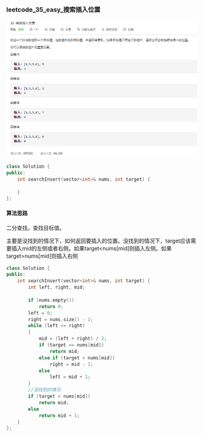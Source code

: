 ### leetcode_35_easy_搜索插入位置

![image-20201209152804923](leetcode_35_easy_搜索插入位置.assets/image-20201209152804923.png)

```c++
class Solution {
public:
    int searchInsert(vector<int>& nums, int target) {

    }
};
```

#### 算法思路

二分查找，查找目标值。

主要是没找到的情况下，如何返回要插入的位置。没找到的情况下，target应该需要插入mid的左侧或者右侧。如果target<nums[mid]则插入左侧。如果target>nums[mid]则插入右侧

```c++
class Solution {
public:
	int searchInsert(vector<int>& nums, int target) {
		int left, right, mid;

		if (nums.empty())
			return 0;
		left = 0;
		right = nums.size() - 1;
		while (left <= right)
		{
			mid = (left + right) / 2;
			if (target == nums[mid])
				return mid;
			else if (target < nums[mid])
				right = mid - 1;
			else
				left = mid + 1;
		}
		//没找到的情况
		if (target < nums[mid])
			return mid;
		else
			return mid + 1;
	}
};
```

